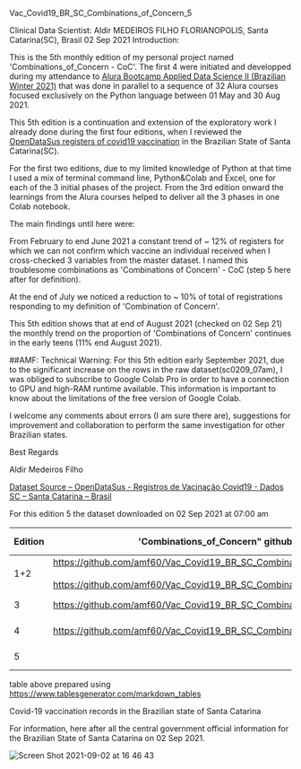 Vac_Covid19_BR_SC_Combinations_of_Concern_5

Clinical Data Scientist: Aldir MEDEIROS FILHO
FLORIANOPOLIS, Santa Catarina(SC), Brasil
02 Sep 2021
Introduction:

This is the 5th monthly edition of my personal project named 'Combinations_of_Concern - CoC'. The first 4 were initiated and developped during my attendance to [Alura Bootcamp Applied Data Science II (Brazilian Winter 2021)](https://www.alura.com.br/bootcamp/data-science-aplicada/matriculas-abertas) that was done in parallel to a sequence of 32 Alura courses focused exclusively on the Python language between 01 May and 30 Aug 2021.

This 5th edition is a continuation and extension of the exploratory work I already done during the first four editions, when I reviewed the [OpenDataSus registers of covid19 vaccination](https://opendatasus.saude.gov.br/dataset) in the Brazilian State of Santa Catarina(SC).

For the first two editions, due to my limited knowledge of Python at that time I used a mix of terminal command line, Python&Colab and Excel, one for each of the 3 initial phases of the project. From the 3rd edition onward the learnings from the Alura courses helped to deliver all the 3 phases in one Colab notebook.

The main findings until here were:

From February to end June 2021 a constant trend of ~ 12% of registers for which we can not confirm which vaccine an individual received when I cross-checked 3 variables from the master dataset. I named this troublesome combinations as 'Combinations of Concern' - CoC (step 5 here after for definition).

At the end of July we noticed a reduction to ~ 10% of total of registrations responding to my definition of 'Combination of Concern'.

This 5th edition shows that at end of August 2021 (checked on 02 Sep 21) the monthly trend on the proportion of 'Combinations of Concern' continues in the early teens (11% end August 2021).

##AMF: Technical Warning: For this 5th edition early September 2021, due to the significant increase on the rows in the raw dataset(sc0209_07am), I was obliged to subscribe to Google Colab Pro in order to have a connection to GPU and high-RAM runtime available. This information is important to know about the limitations of the free version of Google Colab.

I welcome any comments about errors (I am sure there are), suggestions for improvement and collaboration to perform the same investigation for other Brazilian states.

Best Regards

Aldir Medeiros Filho


[Dataset Source – OpenDataSus - Registros de Vacinação Covid19 - Dados SC – Santa Catarina – Brasil](https://opendatasus.saude.gov.br/dataset/covid-19-vacinacao/resource/ef3bd0b8-b605-474b-9ae5-c97390c197a8)

For this edition 5 the dataset downloaded on 02 Sep 2021 at 07:00 am

| Edition | 'Combinations_of_Concern" github                                                                                                                   | Published    | raw file        | Raw size | columns | rows (registrations) | new registrations |
|---------|----------------------------------------------------------------------------------------------------------------------------------------------------|--------------|-----------------|----------|---------|----------------------|-------------------|
| 1+2     | https://github.com/amf60/Vac_Covid19_BR_SC_Combinations_of_Concern_1 <br> <br>https://github.com/amf60/Vac_Covid19_BR_SC_Combinations_of_Concern_2 | early Jun 21 | sc3005_05am.csv |  1.11 GB |    34   |            2,017,225 |                   |
| 3       | https://github.com/amf60/Vac_Covid19_BR_SC_Combinations_of_Concern_3                                                                               | early Jul 21 | sc0207_07am.csv |  1.71 GB |    34   |            3.133.344 |         1.116.119 |
| 4       | https://github.com/amf60/Vac_Covid19_BR_SC_Combinations_of_Concern_4                                                                               | early Aug 21 | sc0408_10am.csv |  2.6 GB  |    34   |            4.854.329 |         1.720.985 |
| 5       |                                                                                                                                                    | early Sep 21 | sc0209_07am.csv |  3.66 GB |    34   |            6.822.321 |         1.967.992 |

table above prepared using https://www.tablesgenerator.com/markdown_tables

Covid-19 vaccination records in the Brazilian state of Santa Catarina

For information, here after all the central government official information for the Brazilian State of Santa Catarina on 02 Sep 2021.

![Screen Shot 2021-09-02 at 16 46 43](https://user-images.githubusercontent.com/39899585/131907104-fcb14ece-f298-4886-b63b-95e48c69dd50.png)

